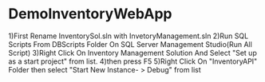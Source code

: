 # DemoInventoryWebApp
1)First Rename InventorySol.sln with InvetoryManagement.sln
2)Run SQL Scripts From DBScripts Folder On SQL Server Management Studio(Run All Script)
3)Right Click On Inventory Management Solution And Select "Set up as a start project" from list.
4)then press F5
5)Right Click On "InventoryAPI" Folder then select "Start New Instance- > Debug" from list
